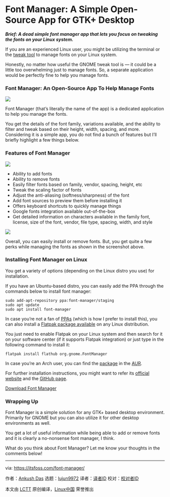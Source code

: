 [#]: collector: (lujun9972)
[#]: translator: ( )
[#]: reviewer: ( )
[#]: publisher: ( )
[#]: url: ( )
[#]: subject: (Font Manager: A Simple Open-Source App for GTK+ Desktop)
[#]: via: (https://itsfoss.com/font-manager/)
[#]: author: (Ankush Das https://itsfoss.com/author/ankush/)

Font Manager: A Simple Open-Source App for GTK+ Desktop
======

_**Brief: A dead simple font manager app that lets you focus on tweaking the fonts on your Linux system.**_

If you are an experienced Linux user, you might be utilizing the terminal or the [tweak tool][1] to manage fonts on your Linux system.

Honestly, no matter how useful the GNOME tweak tool is — it could be a little too overwhelming just to manage fonts. So, a separate application would be perfectly fine to help you manage fonts.

### Font Manager: An Open-Source App To Help Manage Fonts

![][2]

Font Manager (that’s literally the name of the app) is a dedicated application to help you manage the fonts.

You get the details of the font family, variations available, and the ability to filter and tweak based on their height, width, spacing, and more. Considering it is a simple app, you do not find a bunch of features but I’ll briefly highlight a few things below.

### Features of Font Manager

![][3]

  * Ability to add fonts
  * Ability to remove fonts
  * Easily filter fonts based on family, vendor, spacing, height, etc
  * Tweak the scaling factor of fonts
  * Adjust the anti-aliasing (softness/sharpness) of the font
  * Add font sources to preview them before installing it
  * Offers keyboard shortcuts to quickly manage things
  * Google fonts integration available out-of-the-box
  * Get detailed information on characters available in the family font, license, size of the font, vendor, file type, spacing, width, and style



![][4]

Overall, you can easily install or remove fonts. But, you get quite a few perks while managing the fonts as shown in the screenshot above.

### Installing Font Manager on Linux

You get a variety of options (depending on the Linux distro you use) for installation.

If you have an Ubuntu-based distro, you can easily add the PPA through the commands below to install font manager:

```
sudo add-apt-repository ppa:font-manager/staging
sudo apt update
sudo apt install font-manager
```

In case you’re not a fan of [PPAs][5] (which is how I prefer to install this), you can also install a [Flatpak package available][6] on any Linux distribution.

You just need to enable Flatpak on your Linux system and then search for it on your software center (if it supports Flatpak integration) or just type in the following command to install it:

```
flatpak install flathub org.gnome.FontManager
```

In case you’re an Arch user, you can find the [package][7] in the [AUR][8].

For further installation instructions, you might want to refer its [official website][9] and the [GitHub page][10].

[Download Font Manager][9]

### Wrapping Up

Font Manager is a simple solution for any GTK+ based desktop environment. Primarily for GNOME but you can also utilize it for other desktop environments as well.

You get a lot of useful information while being able to add or remove fonts and it is clearly a no-nonsense font manager, I think.

What do you think about Font Manager? Let me know your thoughts in the comments below!

--------------------------------------------------------------------------------

via: https://itsfoss.com/font-manager/

作者：[Ankush Das][a]
选题：[lujun9972][b]
译者：[译者ID](https://github.com/译者ID)
校对：[校对者ID](https://github.com/校对者ID)

本文由 [LCTT](https://github.com/LCTT/TranslateProject) 原创编译，[Linux中国](https://linux.cn/) 荣誉推出

[a]: https://itsfoss.com/author/ankush/
[b]: https://github.com/lujun9972
[1]: https://itsfoss.com/gnome-tweak-tool/
[2]: https://i1.wp.com/itsfoss.com/wp-content/uploads/2020/12/font-manager.png?resize=800%2C565&ssl=1
[3]: https://i1.wp.com/itsfoss.com/wp-content/uploads/2020/12/font-manager-settings.jpg?resize=800%2C569&ssl=1
[4]: https://i0.wp.com/itsfoss.com/wp-content/uploads/2020/12/font-manager-showcase.png?resize=800%2C571&ssl=1
[5]: https://itsfoss.com/ppa-guide/
[6]: https://flathub.org/apps/details/org.gnome.FontManager
[7]: https://aur.archlinux.org/packages/font-manager/
[8]: https://itsfoss.com/aur-arch-linux/
[9]: https://fontmanager.github.io/
[10]: https://github.com/FontManager/font-manager
